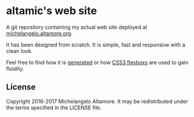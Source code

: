 
# altamic's web site #

A git repository containing my actual web site deployed at 
[michelangelo.altamore.org](http://michelangelo.altamore.org).

It has been designed from scratch. It is simple, fast and 
responsive with a clean look.

Feel free to find how it is [generated](Rakefile) or how 
[CSS3 flexboxs](src/assets/css/style.css) are used to gain 
fluidity.

## License ##

Copyright 2016-2017 Michelangelo Altamore. It may be 
redistributed under the terms specified in the LICENSE file.

